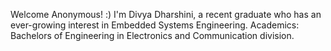 Welcome Anonymous! :)
I'm Divya Dharshini, a recent graduate who has an ever-growing interest in Embedded Systems Engineering.
Academics: Bachelors of Engineering in Electronics and Communication division.

